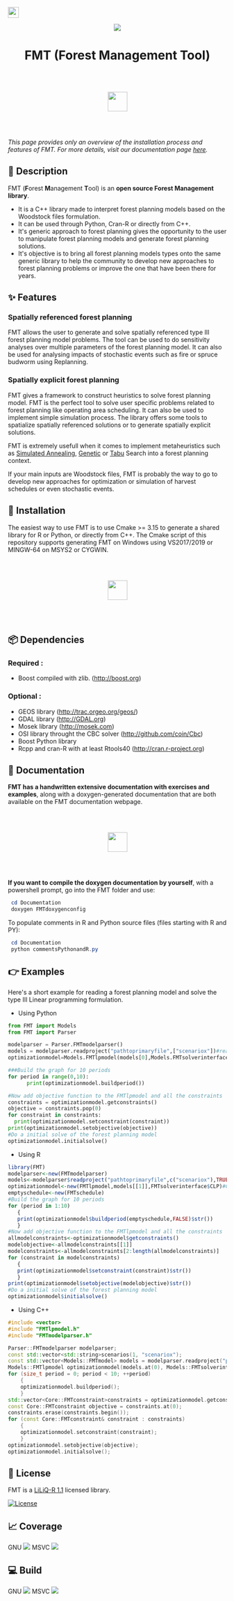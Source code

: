 <a href = "./README.fr.md"><img src = "https://img.shields.io/badge/%F0%9F%87%AB%F0%9F%87%B7-Click%20here%20for%20a%20french%20version-blue?style=flat-square" height="25" /></a>

<p align="center">
  <img src="https://raw.githubusercontent.com/Bureau-du-Forestier-en-chef/FMT/master/Documentation/FMTlogo.png" />
</p>
<h1 align="center">FMT (Forest Management Tool)</h1>
<br><br>
<p align="center">
	<a href = "https://bureau-du-forestier-en-chef.github.io/FMTdocs/"><img src = "https://img.shields.io/badge/%F0%9F%93%9A-Take%20a%20look%20at%20the%20documentation%20!-green?style=flat-square" height="45" /></a>
</p>
<br><br>

*This page provides only an overview of the installation process and features of FMT. For more details, visit our documentation page [here](https://bureau-du-forestier-en-chef.github.io/FMTdocs/).*

## 📑 Description

FMT (**F**orest **M**anagement **T**ool) is an **open source Forest Management library**.

- It is a C++ library made to interpret forest planning models based on the Woodstock files formulation. 
- It can be used through Python, Cran-R or directly from C++. 
- It's generic approach to forest planning gives the opportunity to the user to manipulate forest planning models and generate forest planning solutions. 
- It's objective is to bring all forest planning models types onto the same generic library to help the community to develop new approaches to forest planning problems or improve the one that have been there for years.

## ✨ Features

### Spatially referenced forest planning

FMT allows the user to generate and solve spatially referenced type III forest planning model problems. The tool can be used to do sensitivity analyses over multiple parameters of the forest planning model. It can also be used for analysing impacts of stochastic events such as fire or spruce budworm using Replanning.

### Spatially explicit forest planning

FMT gives a framework to construct heuristics to solve forest planning model. FMT is the perfect tool to solve user specific problems related to forest planning like operating area scheduling. It can also be used to implement simple simulation process. The library offers some tools to spatialize spatially referenced solutions or to generate spatially explicit solutions.

FMT is extremely usefull when it comes to implement metaheuristics such as [Simulated Annealing](https://en.wikipedia.org/wiki/Simulated_annealing), [Genetic](https://en.wikipedia.org/wiki/Genetic_algorithm) or [Tabu](https://en.wikipedia.org/wiki/Tabu_search) Search into a forest planning context.

If your main inputs are Woodstock files, FMT is probably the way to go to develop new approaches for optimization or simulation of harvest schedules or even stochastic events.

## 💽 Installation

The easiest way to use FMT is to use Cmake >= 3.15 to generate a shared library for R or Python, or directly from C++. The Cmake script of this repository supports generating FMT on Windows using VS2017/2019 or MINGW-64 on MSYS2 or CYGWIN.

<br><br>
<p align="center">
	<a href = "https://bureau-du-forestier-en-chef.github.io/FMTdocs/docs/download_install/"><img src = "https://img.shields.io/badge/%F0%9F%92%BD-See%20installation%20instructions%20in%20the%20documentation-yellow?style=flat-square" height="45" /></a>
</p>
<br><br>

## 📦 Dependencies

### Required :
  + Boost compiled with zlib. (http://boost.org)
### Optional :
  + GEOS library (http://trac.orgeo.org/geos/)
  + GDAL library (http://GDAL.org)
  + Mosek library (http://mosek.com)
  + OSI library throught the CBC solver (http://github.com/coin/Cbc)
  + Boost Python library
  + Rcpp and cran-R with at least Rtools40 (http://cran.r-project.org)

## 📖 Documentation

**FMT has a handwritten extensive documentation with exercises and examples**, along with a doxygen-generated documentation that are both available on the FMT documentation webpage.

<br><br>
<p align="center">
	<a href = "https://bureau-du-forestier-en-chef.github.io/FMTdocs/"><img src = "https://img.shields.io/badge/%F0%9F%93%9A-Take%20a%20look%20at%20the%20documentation%20!-green?style=flat-square" height="45" /></a>
</p>
<br><br>

**If you want to compile the doxygen documentation by yourself**, with a powershell prompt, go into the FMT folder and use:

 ```powershell
  cd Documentation
  doxygen FMTdoxygenconfig
 ```
To populate comments in R and Python source files (files starting with R and PY):

 ```powershell
  cd Documentation
  python commentsPythonandR.py
 ```

## 👉 Examples

 Here's a short example for reading a forest planning model and solve the type III Linear programming formulation.
 + Using Python
  ```python
  from FMT import Models
from FMT import Parser

modelparser = Parser.FMTmodelparser()
models = modelparser.readproject("pathtoprimaryfile",["scenariox"])#read scenario x from the primay file (.pri)
optimizationmodel=Models.FMTlpmodel(models[0],Models.FMTsolverinterface.CLP)#Construct a type III linear programming model from the FMTmodel

###Build the graph for 10 periods
for period in range(0,10):
        print(optimizationmodel.buildperiod())

#Now add objective function to the FMTlpmodel and all the constraints
constraints = optimizationmodel.getconstraints()
objective = constraints.pop(0)
for constraint in constraints:
    print(optimizationmodel.setconstraint(constraint))
print(optimizationmodel.setobjective(objective))
#Do a initial solve of the forest planning model
optimizationmodel.initialsolve()
 ```
 + Using R
 ```R
library(FMT)
modelparser<-new(FMTmodelparser)
models<-modelparser$readproject("pathtoprimaryfile",c("scenariox"),TRUE,TRUE,TRUE)#read scenario x from the primay file (.pri)
optimizationmodel<-new(FMTlpmodel,models[[1]],FMTsolverinterface$CLP)#Construct a type III linear programming model from the FMTmodel
emptyschedule<-new(FMTschedule)
#Build the graph for 10 periods
for (period in 1:10)
	{
	print(optimizationmodel$buildperiod(emptyschedule,FALSE)$str())
	}
#Now add objective function to the FMTlpmodel and all the constraints
allmodelconstraints<-optimizationmodel$getconstraints()
modelobjective<-allmodelconstraints[[1]]
modelconstraints<-allmodelconstraints[2:length(allmodelconstraints)]
for (constraint in modelconstraints)
	{
	print(optimizationmodel$setconstraint(constraint)$str())
	}
print(optimizationmodel$setobjective(modelobjective)$str())
#Do a initial solve of the forest planning model
optimizationmodel$initialsolve()
 ```
+ Using C++
``` C++
#include <vector>
#include "FMTlpmodel.h"
#include "FMTmodelparser.h"

Parser::FMTmodelparser modelparser;
const std::vector<std::string>scenarios(1, "scenariox");
const std::vector<Models::FMTmodel> models = modelparser.readproject("pathtoprimaryfile", scenarios);
Models::FMTlpmodel optimizationmodel(models.at(0), Models::FMTsolverinterface::MOSEK);
for (size_t period = 0; period < 10; ++period)
	{
	optimizationmodel.buildperiod();
	}
std::vector<Core::FMTconstraint>constraints = optimizationmodel.getconstraints();
const Core::FMTconstraint objective = constraints.at(0);
constraints.erase(constraints.begin());
for (const Core::FMTconstraint& constraint : constraints)
	{
	optimizationmodel.setconstraint(constraint);
	}
optimizationmodel.setobjective(objective);
optimizationmodel.initialsolve();
```

## 🔑 License 

FMT is a [LiLiQ-R 1.1](https://github.com/gcyr/FMT/blob/master/LICENSES/EN/LILIQ-R11EN.pdf) licensed library.

[![License](http://img.shields.io/:license-liliqR11-blue.svg?style=flat-square)](https://forge.gouv.qc.ca/licence/liliq-v1-1/#r%C3%A9ciprocit%C3%A9-liliq-r)


## 📈 Coverage
GNU ![](https://img.shields.io/badge/coverage-72%25-orange)
MSVC ![](https://img.shields.io/badge/coverage-0%25-red)


## 💻 Build
GNU ![](https://img.shields.io/badge/build-pass-brightgreen)
MSVC ![](https://img.shields.io/badge/build-pass-brightgreen)
